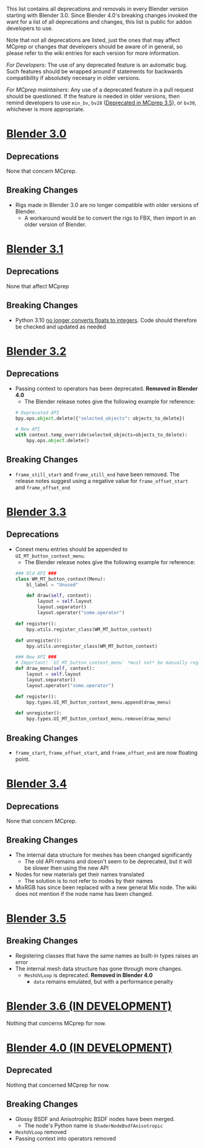 This list contains all deprecations and removals in every Blender version starting with Blender 3.0. Since Blender 4.0's breaking changes invoked the want for a list of all deprecations and changes, this list is public for addon developers to use.

Note that not all deprecations are listed, just the ones that may affect MCprep or changes that developers should be aware of in general, so please refer to the wiki entries for each version for more information.

_For Developers_: The use of any deprecated feature is an automatic bug. Such features should be wrapped around if statements for backwards compatibility if absolutely necesary in older versions.

_For MCprep maintainers_: Any use of a deprecated feature in a pull request should be questioned. If the feature is needed in older versions, then remind developers to use `min_bv`, `bv28` ([Deprecated in MCprep 3.5](https://github.com/TheDuckCow/MCprep/pull/401)), or `bv30`, whichever is more appropriate.

# [Blender 3.0](https://wiki.blender.org/wiki/Reference/Release_Notes/3.0/Python_API)
## Deprecations
None that concern MCprep.

## Breaking Changes
- Rigs made in Blender 3.0 are no longer compatible with older versions of Blender. 
    - A workaround would be to convert the rigs to FBX, then import in an older version of Blender.

# [Blender 3.1](https://wiki.blender.org/wiki/Reference/Release_Notes/3.1/Python_API)
## Deprecations
None that affect MCprep

## Breaking Changes
- Python 3.10 [no longer converts floats to integers](https://github.com/python/cpython/issues/82180). Code should therefore be checked and updated as needed

# [Blender 3.2](https://wiki.blender.org/wiki/Reference/Release_Notes/3.2/Python_API)
## Deprecations
- Passing context to operators has been deprecated. **Removed in Blender 4.0**
    - The Blender release notes give the following example for reference:
    ```py
    # Deprecated API
    bpy.ops.object.delete({"selected_objects": objects_to_delete})

    # New API
    with context.temp_override(selected_objects=objects_to_delete):
        bpy.ops.object.delete()
    ```

## Breaking Changes
- `frame_still_start` and `frame_still_end` have been removed. The release notes suggest using a negative value for `frame_offset_start` and `frame_offset_end`

# [Blender 3.3](https://wiki.blender.org/wiki/Reference/Release_Notes/3.3/Python_API)
## Deprecations
- Conext menu entries should be appended to `UI_MT_button_context_menu`.
    - The Blender release notes give the following example for reference: 
    ```py
    ### Old API ###
    class WM_MT_button_context(Menu):
        bl_label = "Unused"

        def draw(self, context):
            layout = self.layout
            layout.separator()
            layout.operator("some.operator")

    def register():
        bpy.utils.register_class(WM_MT_button_context)

    def unregister():
        bpy.utils.unregister_class(WM_MT_button_context)

    ### New API ###
    # Important! `UI_MT_button_context_menu` *must not* be manually registered.
    def draw_menu(self, context):
        layout = self.layout
        layout.separator()
        layout.operator("some.operator")

    def register():
        bpy.types.UI_MT_button_context_menu.append(draw_menu)

    def unregister():
        bpy.types.UI_MT_button_context_menu.remove(draw_menu)
    ```

## Breaking Changes
- `frame_start`, `frame_offset_start`, and `frame_offset_end` are now floating point.

# [Blender 3.4](https://wiki.blender.org/wiki/Reference/Release_Notes/3.4/Python_API)
## Deprecations
None that concern MCprep.

## Breaking Changes
- The internal data structure for meshes has been changed significantly
    - The old API remains and doesn't seem to be deprecated, but it will be slower then using the new API
- Nodes for new materials get their names translated
    - The solution is to not refer to nodes by their names
- MixRGB has since been replaced with a new general Mix node. The wiki does not mention if the node name has been changed.

# [Blender 3.5](https://wiki.blender.org/wiki/Reference/Release_Notes/3.5/Python_API)
## Breaking Changes
- Registering classes that have the same names as built-in types raises an error
- The internal mesh data structure has gone through more changes.
    - `MeshUVLoop` is deprecated. **Removed in Blender 4.0**
        - `data` remains emulated, but with a performance penalty

# [Blender 3.6 (IN DEVELOPMENT)](https://wiki.blender.org/wiki/Reference/Release_Notes/3.6/Python_API)
Nothing that concerns MCprep for now.

# [Blender 4.0 (IN DEVELOPMENT)](https://wiki.blender.org/wiki/Reference/Release_Notes/4.0/Python_API)
## Deprecated
Nothing that concerned MCprep for now.

## Breaking Changes
- Glossy BSDF and Anisotrophic BSDF nodes have been merged. 
    - The node's Python name is `ShaderNodeBsdfAnisotropic`
- `MeshUVLoop` removed
- Passing context into operators removed
